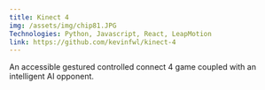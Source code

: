 ```yaml
---
title: Kinect 4
img: /assets/img/chip81.JPG
Technologies: Python, Javascript, React, LeapMotion
link: https://github.com/kevinfwl/kinect-4
---
```


An accessible gestured controlled connect 4 game coupled with an intelligent AI opponent.